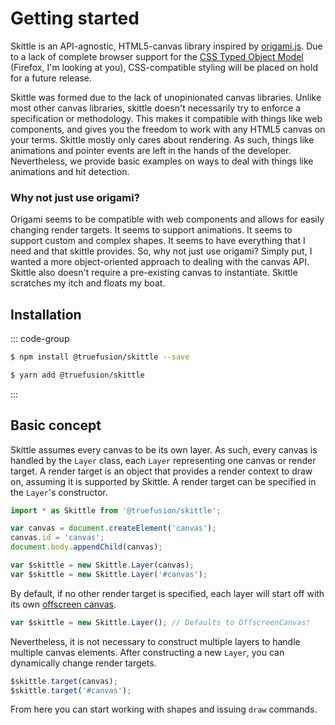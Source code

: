 # Getting started

Skittle is an API-agnostic, HTML5-canvas library inspired by [origami.js](https://raphamorim.io/origamijs/). Due to a lack of complete browser support for the [CSS Typed Object Model](https://developer.mozilla.org/en-US/docs/Web/API/CSS_Object_Model#css_typed_object_model_experimental) (Firefox, I'm looking at you), CSS-compatible styling will be placed on hold for a future release.

Skittle was formed due to the lack of unopinionated canvas libraries.
Unlike most other canvas libraries, skittle doesn't necessarily try to enforce a specification or methodology.
This makes it compatible with things like web components, and gives you the freedom to work with any HTML5 canvas on your terms.
Skittle mostly only cares about rendering.
As such, things like animations and pointer events are left in the hands of the developer.
Nevertheless, we provide basic examples on ways to deal with things like animations and hit detection.

### Why not just use origami?

Origami seems to be compatible with web components and allows for easily changing render targets.
It seems to support animations.
It seems to support custom and complex shapes.
It seems to have everything that I need and that skittle provides.
So, why not just use origami?
Simply put, I wanted a more object-oriented approach to dealing with the canvas API.
Skittle also doesn't require a pre-existing canvas to instantiate.
Skittle scratches my itch and floats my boat.

## Installation

::: code-group
```sh [npm]
$ npm install @truefusion/skittle --save
```
```sh [yarn]
$ yarn add @truefusion/skittle
```
:::

## Basic concept

Skittle assumes every canvas to be its own layer.
As such, every canvas is handled by the `Layer` class, each `Layer` representing one canvas or render target.
A render target is an object that provides a render context to draw on, assuming it is supported by Skittle.
A render target can be specified in the `Layer`'s constructor.

```js
import * as Skittle from '@truefusion/skittle';

var canvas = document.createElement('canvas');
canvas.id = 'canvas';
document.body.appendChild(canvas);

var $skittle = new Skittle.Layer(canvas);
var $skittle = new Skittle.Layer('#canvas');
```

By default, if no other render target is specified, each layer will start off with its own [offscreen canvas](https://developer.mozilla.org/en-US/docs/Web/API/OffscreenCanvas).

```js
var $skittle = new Skittle.Layer(); // Defaults to OffscreenCanvas!
```

Nevertheless, it is not necessary to construct multiple layers to handle multiple canvas elements.
After constructing a new `Layer`, you can dynamically change render targets.

```js
$skittle.target(canvas);
$skittle.target('#canvas');
```

From here you can start working with shapes and issuing `draw` commands.
